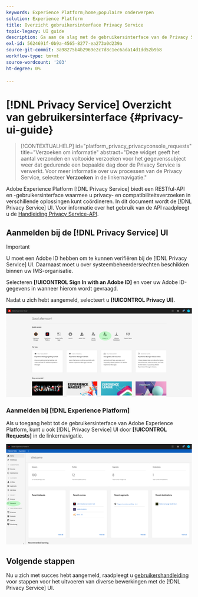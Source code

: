 ```yaml
---
keywords: Experience Platform;home;populaire onderwerpen
solution: Experience Platform
title: Overzicht gebruikersinterface Privacy Service
topic-legacy: UI guide
description: Ga aan de slag met de gebruikersinterface van de Privacy Service om privacyverzoeken in verschillende Experience Cloud-toepassingen te coördineren en te controleren.
exl-id: 5624691f-0b9a-4565-8277-ea273a0d239a
source-git-commit: 3a98275b4b2969e2c7d8c1ec6ada14d1dd52b9b8
workflow-type: tm+mt
source-wordcount: '203'
ht-degree: 0%

---
```


# [!DNL Privacy Service] Overzicht van gebruikersinterface {#privacy-ui-guide}

>[!CONTEXTUALHELP]
>id="platform_privacy_privacyconsole_requests"
>title="Verzoeken om informatie"
>abstract="Deze widget geeft het aantal verzonden en voltooide verzoeken voor het gegevenssubject weer dat gedurende een bepaalde dag door de Privacy Service is verwerkt. Voor meer informatie over uw processen van de Privacy Service, selecteer **Verzoeken** in de linkernavigatie."

Adobe Experience Platform [!DNL Privacy Service] biedt een RESTful-API en -gebruikersinterface waarmee u privacy- en compatibiliteitsverzoeken in verschillende oplossingen kunt coördineren. In dit document wordt de [!DNL Privacy Service] UI. Voor informatie over het gebruik van de API raadpleegt u de [Handleiding Privacy Service-API](../api/overview.md).

## Aanmelden bij de [!DNL Privacy Service] UI

>[!IMPORTANT]
>
>U moet een Adobe ID hebben om te kunnen verifiëren bij de [!DNL Privacy Service] UI. Daarnaast moet u over systeembeheerdersrechten beschikken binnen uw IMS-organisatie.

Selecteren **[!UICONTROL Sign In with an Adobe ID]** en voer uw Adobe ID-gegevens in wanneer hierom wordt gevraagd.

Nadat u zich hebt aangemeld, selecteert u **[!UICONTROL Privacy UI]**.

![](../images/ui-overview/quick-access.png)

### Aanmelden bij [!DNL Experience Platform]

Als u toegang hebt tot de gebruikersinterface van Adobe Experience Platform, kunt u ook [!DNL Privacy Service] UI door **[!UICONTROL Requests]** in de linkernavigatie.

![](../images/ui-overview/platform.png)

## Volgende stappen

Nu u zich met succes hebt aangemeld, raadpleegt u [gebruikershandleiding](user-guide.md) voor stappen voor het uitvoeren van diverse bewerkingen met de [!DNL Privacy Service] UI.
